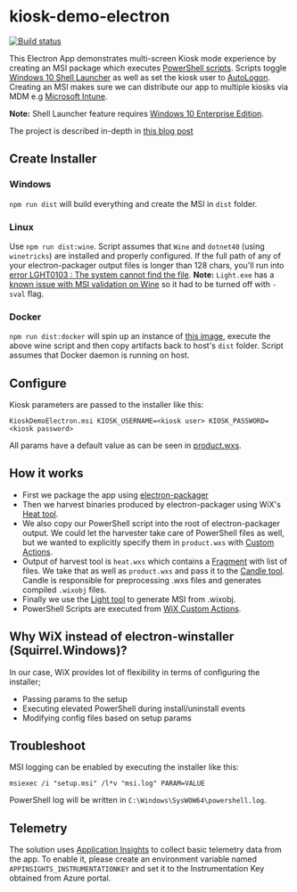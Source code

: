 # kiosk-demo-electron
[![Build status](https://ci.appveyor.com/api/projects/status/um6ul6dbwjrw913m/branch/master?svg=true)](https://ci.appveyor.com/project/syedhassaanahmed/kiosk-demo-electron/branch/master)

This Electron App demonstrates multi-screen Kiosk mode experience by creating an MSI package which executes [PowerShell scripts](https://github.com/syedhassaanahmed/kiosk-demo-electron/blob/master/tools/scripts/Install-ShellLauncher.ps1). Scripts toggle [Windows 10 Shell Launcher](https://docs.microsoft.com/en-us/windows-hardware/customize/enterprise/shell-launcher) as well as set the kiosk user to [AutoLogon](https://docs.microsoft.com/en-us/windows-hardware/customize/desktop/unattend/microsoft-windows-shell-setup-autologon). Creating an MSI makes sure we can distribute our app to multiple kiosks via MDM e.g [Microsoft Intune](https://docs.microsoft.com/en-us/intune/apps-add).

**Note:** Shell Launcher feature requires [Windows 10 Enterprise Edition](https://stackoverflow.com/questions/41504006/enabling-windows-10-kiosk-mode-using-embedded-shell-launcher).

The project is described in-depth in [this blog post](https://www.microsoft.com/developerblog/2018/04/17/packaging-electron-app-managed-distribution-across-devices/)

## Create Installer
### Windows
`npm run dist` will build everything and create the MSI in `dist` folder.

### Linux
Use `npm run dist:wine`. Script assumes that `Wine` and `dotnet40` (using `winetricks`) are installed and properly configured. If the full path of any of your electron-packager output files is longer than 128 chars, you'll run into [error LGHT0103 : The system cannot find the file](https://github.com/wixtoolset/issues/issues/5314#issuecomment-329188877). **Note:** `Light.exe` has a [known issue with MSI validation on Wine](https://appdb.winehq.org/objectManager.php?sClass=version&iId=16248&iTestingId=39182) so it had to be turned off with `-sval` flag.

### Docker
`npm run dist:docker` will spin up an instance of [this image](https://hub.docker.com/r/syedhassaanahmed/wix-node/), execute the above wine script and then copy artifacts back to host's `dist` folder. Script assumes that Docker daemon is running on host.

## Configure
Kiosk parameters are passed to the installer like this: 
```
KioskDemoElectron.msi KIOSK_USERNAME=<kiosk user> KIOSK_PASSWORD=<kiosk password>
```
All params have a default value as can be seen in [product.wxs](https://github.com/syedhassaanahmed/kiosk-demo-electron/blob/master/tools/product.wxs).

## How it works
- First we package the app using [electron-packager](https://github.com/electron-userland/electron-packager)
- Then we harvest binaries produced by electron-packager using WiX's [Heat tool](http://wixtoolset.org/documentation/manual/v3/overview/heat.html).
- We also copy our PowerShell script into the root of electron-packager output. We could let the harvester take care of PowerShell files as well, but we wanted to explicitly specify them in `product.wxs` with [Custom Actions](http://wixtoolset.org/documentation/manual/v3/wixdev/extensions/authoring_custom_actions.html).
- Output of harvest tool is `heat.wxs` which contains a [Fragment](https://www.firegiant.com/wix/tutorial/upgrades-and-modularization/fragments/) with list of files. We take that as well as `product.wxs` and pass it to the [Candle tool](http://wixtoolset.org/documentation/manual/v3/overview/candle.html). Candle is responsible for preprocessing .wxs files and generates compiled `.wixobj` files.
- Finally we use the [Light tool](http://wixtoolset.org/documentation/manual/v3/overview/light.html) to generate MSI from .wixobj.
- PowerShell Scripts are executed from [WiX Custom Actions](https://damienbod.com/2013/09/01/wix-installer-with-powershell-scripts/).

## Why WiX instead of electron-winstaller (Squirrel.Windows)?
In our case, WiX provides lot of flexibility in terms of configuring the installer;
- Passing params to the setup
- Executing elevated PowerShell during install/uninstall events
- Modifying config files based on setup params

## Troubleshoot
MSI logging can be enabled by executing the installer like this:
```
msiexec /i "setup.msi" /l*v "msi.log" PARAM=VALUE
```
PowerShell log will be written in `C:\Windows\SysWOW64\powershell.log`.

## Telemetry
The solution uses [Application Insights](https://docs.microsoft.com/en-us/azure/application-insights/app-insights-nodejs) to collect basic telemetry data from the app. To enable it, please create an environment variable named `APPINSIGHTS_INSTRUMENTATIONKEY` and set it to the Instrumentation Key obtained from Azure portal.

